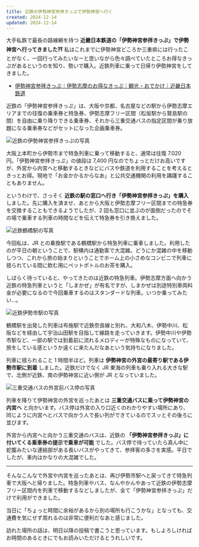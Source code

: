```yaml
---
title: 近鉄の伊勢神宮参拝きっぷで伊勢神宮へ行く
created: 2024-12-14
updated: 2024-12-14
---
```


大手私鉄で最長の路線網を持つ **近畿日本鉄道の「伊勢神宮参拝きっぷ」で伊勢神宮へ行ってきました⛩️** 私はこれまでに伊勢神宮どころか三重県には行ったことがなく、一回行ってみたいなーと思いながら色々調べていたところお得なきっぷがあるというのを知り、勢いで購入。近鉄列車に乗って日帰り伊勢神宮をしてきました。

- [伊勢神宮参拝きっぷ｜伊勢志摩のお得なきっぷ｜観光・おでかけ｜近畿日本鉄道](https://www.kintetsu.co.jp/senden/Railway/Ticket/sanpai/)

近鉄の「伊勢神宮参拝きっぷ」は、大阪や京都、名古屋などの駅から伊勢志摩エリアまでの往復の乗車券と特急券、伊勢志摩フリー区間（松坂駅から賢島駅の間）を自由に乗り降りできる乗車券、それから三重交通バスの指定区間が乗り放題になる乗車券などがセットになった企画乗車券。

![近鉄の伊勢神宮参拝きっぷの写真](5785d1d2-4312-4c37-919d-111fb42c5100)

大阪上本町から伊勢市まで特急列車に乗って移動すると、通常は往復 7.020 円。「伊勢神宮参拝きっぷ」の値段は 7,400 円なのでちょっとだけお高いですが、外宮から内宮へと移動するときなどにバスや鉄道を利用することを考えるときっとお得。現地で「お金かかるからなあ」と公共交通機関の利用を躊躇することもありません。

というわけで、さっそく **近鉄の駅の窓口へ行き「伊勢神宮参拝きっぷ」を購入** しました。先に購入を済ませ、あとから大阪と伊勢志摩フリー区間までの特急券を交換することもできるようでしたが、2 回も窓口に並ぶのが面倒だったのでその場で乗車する列車の時間などを伝えて特急券を引き換えました。

![近鉄鶴橋駅の写真](234ce193-9e17-4c50-9eab-4094a76a2c00)

今回私は、JR との乗換駅である鶴橋駅から特急列車に乗車しました。利用したのが平日の朝ということで、駅構内は通勤客で大混雑。どうにか混雑の中を移動しつつ、これから旅の始まりということでホーム上の小さめなコンビニで列車に揺られている間に飲む用にペットボトルのお茶を購入。

しばらく待っていると、やってきたのは近鉄の特急列車。伊勢志摩方面へ向かう近鉄の特急列車というと「しまかぜ」が有名ですが、しまかぜは別途特別車両料金が必要になるので今回乗車するのはスタンダードな列車。いつか乗ってみたい…。

![近鉄伊勢市駅の写真](b1b00907-3a21-4d56-bf8c-1f2b68621000)

鶴橋駅を出発した列車は布施駅で近鉄奈良線と別れ、大和八木、伊勢中川、松阪などを経由して宇治山田駅を目指して線路を走っていきます。伊勢中川や伊勢市駅など、一部の駅では到着前に流れるメロディーが特殊なものになっていて、旅をしている感というか遠くに来たんだなあという気持ちになりました。

列車に揺られること 1 時間半ほど。列車は **伊勢神宮の外宮の最寄り駅である伊勢市駅に到着** しました。近鉄だけでなく JR 東海の列車も乗り入れる大きな駅で、北側が近鉄、南の伊勢神宮に近い側が JR となっていました。

![三重交通バスの外宮前バス停の写真](e13edc53-0df1-49af-77f3-780313205c00)

列車を降りて伊勢神宮の外宮を巡ったあとは **三重交通バスに乗って伊勢神宮の内宮へ** と向かいます。バス停は外宮の入り口近くのわかりやすい場所にあり、同じように内宮へとバスで向かう人で長い列ができているのでスッとその後ろに並びます。

外宮から内宮へと向かう三重交通のバスは、近鉄の **「伊勢神宮参拝きっぷ」に付いてくる乗車券の提示で乗車が可能** でした。バス停で待っていたら真ん中に蛇腹みたいな連結部がある長いバスがやってきて、参拝客の多さを実感。平日でしたが、車内はかなりの大混雑でした。

---

そんなこんなで外宮や内宮を巡ったあとは、再び伊勢市駅へと戻ってきて特急列車で大阪へと帰りました。特急列車やバス、なんやかんやあって近鉄の伊勢志摩フリー区間内を列車で移動するなどしましたが、全て「伊勢神宮参拝きっぷ」だけで利用ができました。

当日に「ちょっと時間に余裕があるから別の場所も行こうかな」となっても、交通費を気にせず周れるのは非常に便利だなあと感じました。

訪れた場所の話は、明日以降の投稿で書こうと思っています。もしよろしければお時間のあるときにでもお読みいただけるとうれしいです。
